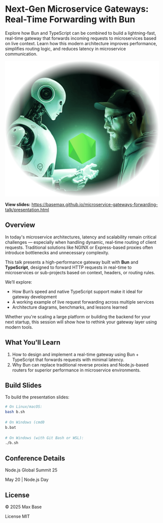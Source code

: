 # Next-Gen Microservice Gateways: Real-Time Forwarding with Bun

Explore how Bun and TypeScript can be combined to build a lightning-fast, real-time gateway that forwards incoming requests to microservices based on live context. Learn how this modern architecture improves performance, simplifies routing logic, and reduces latency in microservice communication.

[![Next-Gen Microservice Gateways: Real-Time Forwarding with Bun](poster.png)](https://basemax.github.io/microservice-gateways-forwarding-talk/presentation.html)

**View slides:** https://basemax.github.io/microservice-gateways-forwarding-talk/presentation.html

## Overview

In today's microservice architectures, latency and scalability remain critical challenges — especially when handling dynamic, real-time routing of client requests. Traditional solutions like NGINX or Express-based proxies often introduce bottlenecks and unnecessary complexity.

This talk presents a high-performance gateway built with **Bun** and **TypeScript**, designed to forward HTTP requests in real-time to microservices or sub-projects based on context, headers, or routing rules. 

We’ll explore:
- How Bun’s speed and native TypeScript support make it ideal for gateway development
- A working example of live request forwarding across multiple services
- Architecture diagrams, benchmarks, and lessons learned

Whether you're scaling a large platform or building the backend for your next startup, this session will show how to rethink your gateway layer using modern tools.

## What You'll Learn

1. How to design and implement a real-time gateway using Bun + TypeScript that forwards requests with minimal latency.
2. Why Bun can replace traditional reverse proxies and Node.js-based routers for superior performance in microservice environments.

## Build Slides

To build the presentation slides:

```bash
# On Linux/macOS:
bash b.sh

# On Windows (cmd0
b.bat

# On Windows (with Git Bash or WSL):
./b.sh
```

## Conference Details

Node.js Global Summit 25

May 20 | Node.js Day

## License

© 2025 Max Base

License MIT
